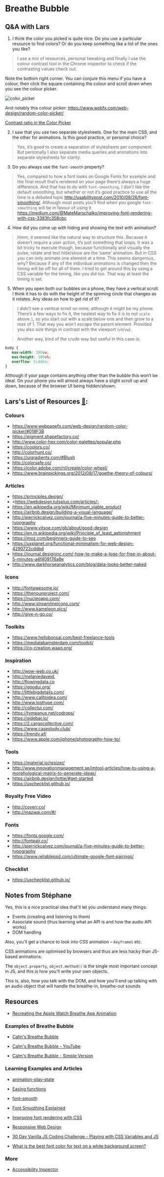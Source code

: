 # Breathe Bubble

## Q&A with Lars

1. I think the color you picked is quite nice. Do you use a particular resource to find colors? Or do you keep something like a list of the ones you like?

> I use a mix of resources, personal tweaking and finally I use the colour contrast tool in the Chrome inspector to check if the contrasting values check out.

Note the bottom right corner. You can conjure this menu if you have a colour, then click the square containing the colour and scroll down when you see the colour picker.

![color_picker](color_picker.png)

And notably this colour picker: <https://www.webfx.com/web-design/random-color-picker/>

[Contrast ratio in the Color Picker](https://developers.google.com/web/updates/2018/01/devtools#contrast)

2. I saw that you use two separate stylesheets. One for the main CSS, and the other for animations. Is this good practice, or personal choice?

> Yes, it’s good to create a separation of stylesheets per component. But personally I also separate media queries and animations into separate stylesheets for clarity.

3. Do you always use the `font-smooth` property?

> Yes, compared to how a font looks on Google Fonts for example and the final result that’s rendered on your page there’s always a huge difference. And that has to do with `font-smoothing`. I don’t like the default smoothing, but whether or not it’s good practice to use all the time is a debated topic <http://usabilitypost.com/2010/08/26/font-smoothing/>. Although most posts you’ll find when you google `font-smoothing` will be in favour of using it <https://medium.com/@MateMarschalko/improving-font-rendering-with-css-3383fc358cbc>

4. How did you come up with hiding and showing the text with animation?

> Hmm, it seemed like the natural way to structure this. Because it doesn’t require a user action, it’s just something that loops. It was a bit tricky to execute though, because functionally and visually the pulse, rotate and text hide/show are the ‘same’ animation. But in CSS you can only animate one element at a time. This seems dangerous, why? Because if any of the individual animations is changed then the timing will be off for all of them. I tried to get around this by using a CSS variable for the timing, like you did too. That way at least the timing is set.

5. When you open both our bubbles on a phone, they have a vertical scroll. I think it has to do with the height of the spinning circle that changes as it rotates. Any ideas on how to get rid of it?

> I didn’t see a vertical scroll on mine, although it might be my phone. There’s a few ways to fix it, the neatest way to fix it is to not `scale` above `1`, so you start out with a scale below one and then grow to a max of 1. That way you won’t escape the parent element. Provided you also size things in contrast with the viewport (`vh`/`vw`).

> Another way, kind of the crude way but useful in this case is:

```css
body {
   max-width: 100vw;
   max-height: 100vh;
   overflow: hidden;
}
```
Although if your page contains anything other than the bubble this won’t be ideal. On your phone you will almost always have a slight scroll up and down, because of the browser UI being hidden/shown.

## Lars's List of Resources [🔗](https://docs.google.com/document/d/117kEP9UGKDL8c348ICpNTrZkIeomdyQWt94FLgTiUpM/edit):

### Colours
- <https://www.webpagefx.com/web-design/random-color-picker/#018F3B>
- <https://pigment.shapefactory.co/>
- <http://www.color-hex.com/color-palettes/popular.php>
- <https://coolors.co/>
- <http://colorhunt.co/>
- <https://uigradients.com/#Blush>
- <http://colorsafe.co/>
- <https://color.adobe.com/nl/create/color-wheel/>
- <https://www.brainpickings.org/2012/08/17/goethe-theory-of-colours/>

### Articles
- <https://principles.design/>
- <https://webdesign.tutsplus.com/articles/- <the-truth-about-multiple-h1-tags-in-the-html5-era--webdesign-16824>
- <https://en.wikipedia.org/wiki/Minimum_viable_product>
- <https://airbnb.design/building-a-visual-language/>
- <http://pierrickcalvez.com/journal/a-five-minutes-guide-to-better-typography>
- <https://www.vitsoe.com/gb/about/good-design>
- <https://en.m.wikipedia.org/wiki/Principle_of_least_astonishment>
- <https://moz.com/beginners-guide-to-seo>
- <https://uxplanet.org/functional-minimalism-for-web-design-4290722cddbd>
- <https://journal.designinc.com/-how-to-make-a-logo-for-free-in-about-5-minutes-a4f409176a8e>
- <http://www.darkhorseanalytics.com/blog/data-looks-better-naked>

### Icons
- <http://fontawesome.io/>
- <https://thenounproject.com/>
- <https://nucleoapp.com/>
- <http://www.streamlineicons.com/>
- <http://www.kameleon.pics/>
- <http://give-n-go.co/>

### Toolkits
- <https://www.hellobonsai.com/best-freelance-tools>
- <https://medialabamsterdam.com/toolkit/>
- <https://co-creation.waag.org/>

### Inspiration
- <http://wow-web.co.uk/>
- <http://melaniedaveid.>
- <http://flowingdata.co>
- <https://goodui.org/>
- <http://littlebigdetails.com/>
- <http://www.calltoidea.com/>
- <http://www.losttype.com/>
- <http://collectui.com/>
- <https://tympanus.net/codrops/>
- <https://sidebar.io/>
- <https://2.cargocollective.com/>
- <https://www.casestudy.club/>
- <https://trendy.af/>
- <https://www.apple.com/iphone/photography-how-to/>

### Tools
- <https://material.io/resizer/>
- <http://www.innovationmanagement.se/imtool-articles/how-to-using-a-morphological-matrix-to-generate-ideas/>
- <https://airbnb.design/lottie/#get-started>
- <https://uxchecklist.github.io/>

### Royalty Free Video
- <http://coverr.co/>
- <http://mazwai.com/#/>

### Fonts
- <https://fonts.google.com/>
- <http://fontpair.co/>
- <http://pierrickcalvez.com/journal/a-five-minutes-guide-to-better-typography>
- <https://www.reliablepsd.com/ultimate-google-font-pairings/>

### Checklist
- <https://uxchecklist.github.io/>

## Notes from Stéphane

Yes, this is a nice practical idea that'll let you understand many things:

* Events (creating and listening to them)
* Associate sound (thus learning what an API is and how the audio API works)
* DOM handling

Also, you'll get a chance to look into CSS animation – `keyframes` etc.

CSS animations are optimised by browsers and thus are less hacky than JS-based animations.

The `object.property`, `object.method()` is the single most important concept in JS, and this is how you'll write your own objects.

This is, also, how you talk with the DOM, and how you'll end up talking with an audio object that will handle the breathe-in, breathe-out sounds.

## Resources

- [Recreating the Apple Watch Breathe App Animation](https://css-tricks.com/recreating-apple-watch-breathe-app-animation/)

### Examples of Breathe Bubble

- [Calm's Breathe Bubble](https://twitter.com/calm/status/1090371889220997120)

- [Calm's Breathe Bubble - YouTube](https://www.youtube.com/watch?v=5DqTuWve9t8)

- [Calm's Breathe Bubble - Simple Version](https://www.calm.com/breathe)

### Learning Examples and Articles

- [animation-play-state](https://tympanus.net/codrops/css_reference/animation-play-state/)

- [Easing functions](https://css-tricks.com/ease-out-in-ease-in-out/)

- [font-smooth](https://developer.mozilla.org/en-US/docs/Web/CSS/font-smooth)

- [Font Smoothing Explained](https://szafranek.net/blog/2009/02/22/font-smoothing-explained/)

- [Improving font rendering with CSS](https://medium.com/@MateMarschalko/improving-font-rendering-with-css-3383fc358cbc)

- [Responsive Web Design](https://learn.shayhowe.com/advanced-html-css/responsive-web-design/)

- [30 Day Vanilla JS Coding Challenge - Playing with CSS Variables and JS](https://javascript30.com/)

- [What is the best font color for text on a white background screen?](https://www.quora.com/What-is-the-best-font-color-for-text-on-a-white-background-screen-Are-there-any-studies-to-back-this-up-in-terms-of-optimal-readability)

### More
- [Accessibility Inspector](https://developer.mozilla.org/en-US/docs/Tools/Accessibility_inspector)
